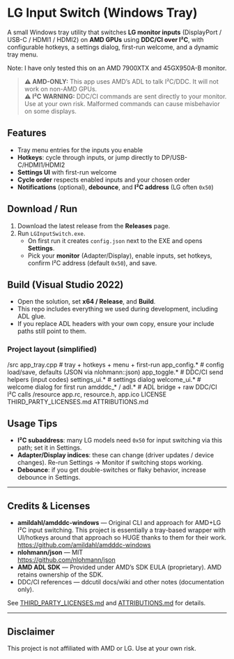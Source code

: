 # LG Input Switch (Windows Tray)

A small Windows tray utility that switches **LG monitor inputs** (DisplayPort / USB-C / HDMI1 / HDMI2) on **AMD GPUs** using **DDC/CI over I²C**, with configurable hotkeys, a settings dialog, first-run welcome, and a dynamic tray menu.

Note: I have only tested this on an AMD 7900XTX and 45GX950A-B monitor.

> **⚠ AMD-ONLY:** This app uses AMD’s ADL to talk I²C/DDC. It will not work on non-AMD GPUs.  
> **⚠ I²C WARNING:** DDC/CI commands are sent directly to your monitor. Use at your own risk. Malformed commands can cause misbehavior on some displays.

## Features
- Tray menu entries for the inputs you enable
- **Hotkeys**: cycle through inputs, or jump directly to DP/USB-C/HDMI1/HDMI2
- **Settings UI** with first-run welcome
- **Cycle order** respects enabled inputs and your chosen order
- **Notifications** (optional), **debounce**, and **I²C address** (LG often `0x50`)

## Download / Run
1. Download the latest release from the **Releases** page.
2. Run `LGInputSwitch.exe`.  
   - On first run it creates `config.json` next to the EXE and opens **Settings**.
   - Pick your **monitor** (Adapter/Display), enable inputs, set hotkeys, confirm I²C address (default `0x50`), and save.


## Build (Visual Studio 2022)
- Open the solution, set **x64 / Release**, and **Build**.
- This repo includes everything we used during development, including ADL glue.
- If you replace ADL headers with your own copy, ensure your include paths still point to them.

### Project layout (simplified)

/src
app_tray.cpp # tray + hotkeys + menu + first-run
app_config.* # config load/save, defaults (JSON via nlohmann::json)
app_toggle.* # DDC/CI send helpers (input codes)
settings_ui.* # settings dialog
welcome_ui.* # welcome dialog for first run
amdddc_* / adl.* # ADL bridge + raw DDC/CI I²C calls
/resource
app.rc, resource.h, app.ico
LICENSE
THIRD_PARTY_LICENSES.md
ATTRIBUTIONS.md


## Usage Tips
- **I²C subaddress**: many LG models need `0x50` for input switching via this path; set it in Settings.
- **Adapter/Display indices**: these can change (driver updates / device changes). Re-run Settings → Monitor if switching stops working.
- **Debounce**: if you get double-switches or flaky behavior, increase debounce in Settings.

---

## Credits & Licenses
- **amildahl/amdddc-windows** — Original CLI and approach for AMD+LG I²C input switching.  This project is essentially a
  tray-based wrapper with UI/hotkeys around that approach so HUGE thanks to them for their work.
  https://github.com/amildahl/amdddc-windows
- **nlohmann/json** — MIT  
  https://github.com/nlohmann/json
- **AMD ADL SDK** — Provided under AMD’s SDK EULA (proprietary). AMD retains ownership of the SDK.
- DDC/CI references — ddcutil docs/wiki and other notes (documentation only).

See [THIRD_PARTY_LICENSES.md](./THIRD_PARTY_LICENSES.md) and [ATTRIBUTIONS.md](./ATTRIBUTIONS.md) for details.

---

## Disclaimer
This project is not affiliated with AMD or LG. Use at your own risk.
